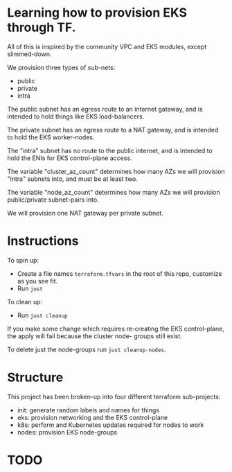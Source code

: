 
# Learning how to provision EKS through TF.

All of this is inspired by the community VPC and EKS modules,
except slimmed-down.

We provision three types of sub-nets:

- public
- private
- intra

The public subnet has an egress route to an internet gateway, and
is intended to hold things like EKS load-balancers.

The private subnet has an egress route to a NAT gateway, and is
intended to hold the EKS worker-nodes.

The "intra" subnet has no route to the public internet, and is
intended to hold the ENIs for EKS control-plane access.

The variable "cluster_az_count" determines how many AZs we will
provision "intra" subnets into, and must be at least two.

The variable "node_az_count" determines how many AZs we will
provision public/private subnet-pairs into.

We will provision one NAT gateway per private subnet.

# Instructions

To spin up:

- Create a file names `terraform.tfvars` in the root of this
  repo, customize as you see fit.
- Run `just`

To clean up:

- Run `just cleanup`

If you make some change which requires re-creating the EKS
control-plane, the apply will fail because the cluster node-
groups still exist.

To delete just the node-groups run `just cleanup-nodes`.

# Structure

This project has been broken-up into four different terraform
sub-projects:

- init: generate random labels and names for things
- eks: provision networking and the EKS control-plane
- k8s: perform and Kubernetes updates required for nodes to work
- nodes: provision EKS node-groups

# TODO


